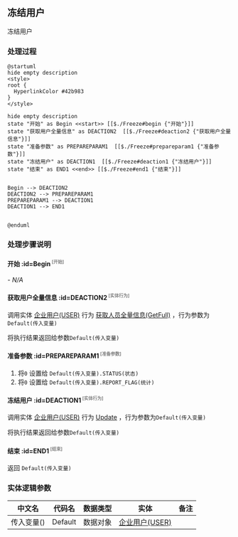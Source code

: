 ## 冻结用户 <!-- {docsify-ignore-all} -->

   冻结用户

### 处理过程

```plantuml
@startuml
hide empty description
<style>
root {
  HyperlinkColor #42b983
}
</style>

hide empty description
state "开始" as Begin <<start>> [[$./Freeze#begin {"开始"}]]
state "获取用户全量信息" as DEACTION2  [[$./Freeze#deaction2 {"获取用户全量信息"}]]
state "准备参数" as PREPAREPARAM1  [[$./Freeze#prepareparam1 {"准备参数"}]]
state "冻结用户" as DEACTION1  [[$./Freeze#deaction1 {"冻结用户"}]]
state "结束" as END1 <<end>> [[$./Freeze#end1 {"结束"}]]


Begin --> DEACTION2
DEACTION2 --> PREPAREPARAM1
PREPAREPARAM1 --> DEACTION1
DEACTION1 --> END1


@enduml
```


### 处理步骤说明

#### 开始 :id=Begin<sup class="footnote-symbol"> <font color=gray size=1>[开始]</font></sup>



*- N/A*
#### 获取用户全量信息 :id=DEACTION2<sup class="footnote-symbol"> <font color=gray size=1>[实体行为]</font></sup>



调用实体 [企业用户(USER)](module/Base/user.md) 行为 [获取人员全量信息(GetFull)](module/Base/user#行为) ，行为参数为`Default(传入变量)`

将执行结果返回给参数`Default(传入变量)`

#### 准备参数 :id=PREPAREPARAM1<sup class="footnote-symbol"> <font color=gray size=1>[准备参数]</font></sup>



1. 将`0` 设置给  `Default(传入变量).STATUS(状态)`
2. 将`0` 设置给  `Default(传入变量).REPORT_FLAG(统计)`

#### 冻结用户 :id=DEACTION1<sup class="footnote-symbol"> <font color=gray size=1>[实体行为]</font></sup>



调用实体 [企业用户(USER)](module/Base/user.md) 行为 [Update](module/Base/user#行为) ，行为参数为`Default(传入变量)`

将执行结果返回给参数`Default(传入变量)`

#### 结束 :id=END1<sup class="footnote-symbol"> <font color=gray size=1>[结束]</font></sup>



返回 `Default(传入变量)`



### 实体逻辑参数

|    中文名   |    代码名    |  数据类型    |  实体   |备注 |
| --------| --------| -------- | -------- | --------   |
|传入变量(<i class="fa fa-check"/></i>)|Default|数据对象|[企业用户(USER)](module/Base/user.md)||
